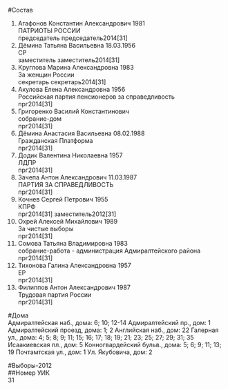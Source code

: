 #Состав  
1. Агафонов Константин Александрович 1981  
    ПАТРИОТЫ РОССИИ  
    председатель председатель2014[31]  
2. Дёмина Татьяна Васильевна 18.03.1956  
    СР  
    заместитель заместитель2014[31]  
3. Круглова Марина Александровна 1983  
    За женщин России  
    секретарь секретарь2014[31]  
4. Акулова Елена Александровна 1956  
    Российская партия пенсионеров за справедливость  
    прг2014[31]  
5. Григоренко Василий Константинович  
    собрание-дом  
    прг2014[31]  
6. Дёмина Анастасия Васильевна 08.02.1988  
    Гражданская Платформа  
    прг2014[31]  
7. Додик Валентина Николаевна 1957  
    ЛДПР  
    прг2014[31]  
8. Зачепа Антон Александрович 11.03.1987    
    ПАРТИЯ ЗА СПРАВЕДЛИВОСТЬ  
    прг2014[31]  
9. Кочнев Сергей Петрович 1955  
    КПРФ  
    прг2014[31] заместитель2012[31]  
10. Охрей Алексей Михайлович 1989  
    За чистые выборы  
    прг2014[31]  
11. Сомова Татьяна Владимировна 1983  
    собрание-работа - администрация Адмиралтейского района  
    прг2014[31]  
12. Тихонова Галина Александровна 1957  
    ЕР  
    прг2014[31]  
13. Филиппов Антон Александрович 1987  
    Трудовая партия России  
    прг2014[31]  
  
#Дома  
Адмиралтейская наб., дома: 6; 10; 12-14 Адмиралтейский пр., дом: 1 Адмиралтейский проезд, дома: 1; 2 Английская наб., дом: 22 Галерная ул., дома: 4; 5; 8; 9; 11; 15; 16; 17; 18; 19; 21; 23; 25; 27; 29; 31; 35 Исаакиевская пл., дом: 5 Конногвардейский бульв., дома: 5; 6; 9; 11; 13; 19 Почтамтская ул., дом: 1 Ул. Якубовича, дом: 2  
  
#Выборы-2012  
##Номер УИК  
31  
